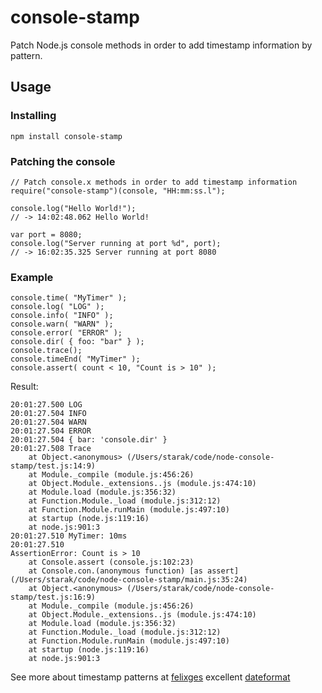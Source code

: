 # console-stamp

Patch Node.js console methods in order to add timestamp information by pattern.

## Usage ##

### Installing ###

	npm install console-stamp

### Patching the console ###

	// Patch console.x methods in order to add timestamp information
	require("console-stamp")(console, "HH:mm:ss.l");
	
	console.log("Hello World!");
	// -> 14:02:48.062 Hello World!
	
	var port = 8080;
	console.log("Server running at port %d", port);
	// -> 16:02:35.325 Server running at port 8080
	
### Example

	console.time( "MyTimer" );
	console.log( "LOG" );
	console.info( "INFO" );
	console.warn( "WARN" );
	console.error( "ERROR" );
	console.dir( { foo: "bar" } );
	console.trace();
	console.timeEnd( "MyTimer" );
	console.assert( count < 10, "Count is > 10" );

Result:

	20:01:27.500 LOG
	20:01:27.504 INFO
	20:01:27.504 WARN
	20:01:27.504 ERROR
	20:01:27.504 { bar: 'console.dir' }
	20:01:27.508 Trace
    	at Object.<anonymous> (/Users/starak/code/node-console-stamp/test.js:14:9)
    	at Module._compile (module.js:456:26)
    	at Object.Module._extensions..js (module.js:474:10)
    	at Module.load (module.js:356:32)
    	at Function.Module._load (module.js:312:12)
    	at Function.Module.runMain (module.js:497:10)
    	at startup (node.js:119:16)
    	at node.js:901:3
	20:01:27.510 MyTimer: 10ms
	20:01:27.510
	AssertionError: Count is > 10
    	at Console.assert (console.js:102:23)
    	at Console.con.(anonymous function) [as assert] (/Users/starak/code/node-console-stamp/main.js:35:24)
    	at Object.<anonymous> (/Users/starak/code/node-console-stamp/test.js:16:9)
    	at Module._compile (module.js:456:26)
    	at Object.Module._extensions..js (module.js:474:10)
    	at Module.load (module.js:356:32)
    	at Function.Module._load (module.js:312:12)
    	at Function.Module.runMain (module.js:497:10)
    	at startup (node.js:119:16)
    	at node.js:901:3

See more about timestamp patterns at [felixges][felixge] excellent [dateformat][dateformat]

[dateformat]: https://github.com/felixge/node-dateformat
[felixge]: https://github.com/felixge
[FGRibreau]: https://github.com/FGRibreau/node-nice-console